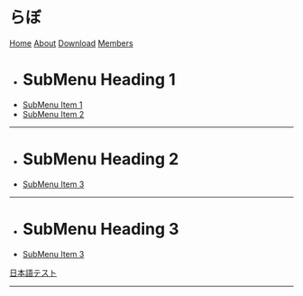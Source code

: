 # らぼ

[Home](home.md)
[About](about.md)
[Download](download.md)
[Members](members.md)

  * # SubMenu Heading 1
  * [SubMenu Item 1](subitem1.md)
  * [SubMenu Item 2](subitem2.md)
  - - - -
  * # SubMenu Heading 2
  * [SubMenu Item 3](subitem3.md)
  - - - -
  * # SubMenu Heading 3
  * [SubMenu Item 3](subitem3.md)
  
[日本語テスト](testjapanese.md)
- - - -
